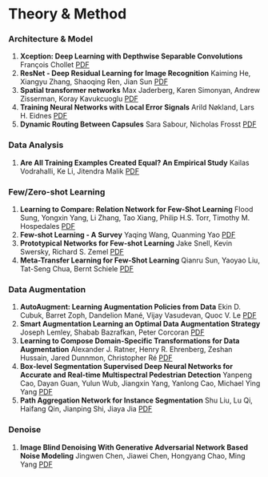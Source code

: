 # Theory & Method
### Architecture & Model

1. **Xception: Deep Learning with Depthwise Separable Convolutions** François Chollet [PDF](https://arxiv.org/pdf/1610.02357.pdf)
2. **ResNet - Deep Residual Learning for Image Recognition** Kaiming He, Xiangyu Zhang, Shaoqing Ren, Jian Sun [PDF](https://arxiv.org/pdf/1512.03385.pdf)
3. **Spatial transformer networks** Max Jaderberg, Karen Simonyan, Andrew Zisserman, Koray Kavukcuoglu [PDF](https://arxiv.org/pdf/1506.02025.pdf)
4. **Training Neural Networks with Local Error Signals** Arild Nøkland, Lars H. Eidnes [PDF](https://arxiv.org/pdf/1901.06656v1.pdf)
5. **Dynamic Routing Between Capsules** Sara Sabour, Nicholas Frosst [PDF](https://arxiv.org/pdf/1710.09829.pdf)

### Data Analysis

1. **Are All Training Examples Created Equal? An Empirical Study** Kailas Vodrahalli, Ke Li, Jitendra Malik [PDF](https://arxiv.org/pdf/1811.12569.pdf)

### Few/Zero-shot Learning

1. **Learning to Compare: Relation Network for Few-Shot Learning** Flood Sung, Yongxin Yang, Li Zhang, Tao Xiang, Philip H.S. Torr, Timothy M. Hospedales [PDF](https://arxiv.org/pdf/1711.06025.pdf)
2. **Few-shot Learning - A Survey** Yaqing Wang, Quanming Yao [PDF](https://arxiv.org/pdf/1904.05046.pdf)
3. **Prototypical Networks for Few-shot Learning** Jake Snell, Kevin Swersky, Richard S. Zemel [PDF](https://arxiv.org/pdf/1703.05175.pdf)
4. **Meta-Transfer Learning for Few-Shot Learning** Qianru Sun, Yaoyao Liu, Tat-Seng Chua, Bernt Schiele [PDF](https://arxiv.org/pdf/1812.02391.pdf)

### Data Augmentation
1. **AutoAugment: Learning Augmentation Policies from Data** Ekin D. Cubuk, Barret Zoph, Dandelion Mané, Vijay Vasudevan, Quoc V. Le [PDF](https://arxiv.org/pdf/1805.09501.pdf)
2. **Smart Augmentation Learning an Optimal Data Augmentation Strategy** Joseph Lemley, Shabab Bazrafkan, Peter Corcoran [PDF](https://arxiv.org/pdf/1703.08383.pdf)
3. **Learning to Compose Domain-Specific Transformations for Data Augmentation** Alexander J. Ratner, Henry R. Ehrenberg, Zeshan Hussain, Jared Dunnmon, Christopher Ré [PDF](https://arxiv.org/pdf/1709.01643.pdf)
4. **Box-level Segmentation Supervised Deep Neural Networks for Accurate and Real-time Multispectral Pedestrian Detection** Yanpeng Cao, Dayan Guan, Yulun Wub, Jiangxin Yang, Yanlong Cao, Michael Ying Yang [PDF](https://arxiv.org/pdf/1902.05291.pdf)
4. **Path Aggregation Network for Instance Segmentation** Shu Liu, Lu Qi, Haifang Qin, Jianping Shi, Jiaya Jia [PDF](https://arxiv.org/pdf/1803.01534.pdf)

### Denoise

1. **Image Blind Denoising With Generative Adversarial Network Based Noise Modeling** Jingwen Chen, Jiawei Chen, Hongyang Chao, Ming Yang [PDF](http://openaccess.thecvf.com/content_cvpr_2018/papers/Chen_Image_Blind_Denoising_CVPR_2018_paper.pdf)

